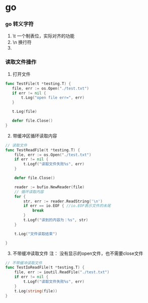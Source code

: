# go

### go 转义字符
1. \t 一个制表位，实际对齐的功能
2. \n 换行符
3. 

<!-- ### 文件操作


 wget https://dl.google.com/go/go1.17.5.linux-amd64.tar.gz


 wget https://dl.google.com/go/go1.20.10.linux-amd64.tar.gz -->

 ### 读取文件操作
 1. 打开文件

 ```go
 func TestFile(t *testing.T) {
	file, err := os.Open("./test.txt")
	if err != nil {
		t.Log("open file err=", err)
	}

	t.Log(file)

	defer file.Close()
}
```

2. 带缓冲区循环读取内容 

```go
// 读取文件
func TestReadFile(t *testing.T) {
	file, err := os.Open("./test.txt")
	if err != nil {
		t.Logf("读取文件失败%s", err)
	}

	defer file.Close()

	reader := bufio.NewReader(file)
	// 循环读取内容
	for {
		str, err := reader.ReadString('\n')
		if err == io.EOF { //io.EOF表示文件的未尾
			break
		}
		t.Logf("读到的内容为：%s", str)
	}

	t.Log("文件读取结束")

}

```
3. 不带缓冲读取文件
注： 没有显示的open文件，也不需要close文件

```go
// 不带缓冲读取文件
func TestIoReadFile(t *testing.T) {
	file, err := ioutil.ReadFile("./test.txt")
	if err != nil {
		t.Logf("读取文件失败%s", err)
	}
	t.Log(string(file))
}

```

